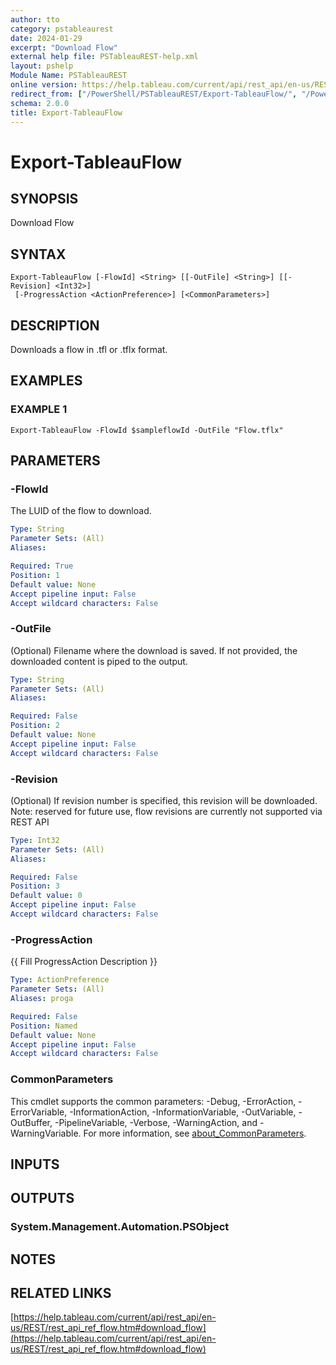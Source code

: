 ```yaml
---
author: tto
category: pstableaurest
date: 2024-01-29
excerpt: "Download Flow"
external help file: PSTableauREST-help.xml
layout: pshelp
Module Name: PSTableauREST
online version: https://help.tableau.com/current/api/rest_api/en-us/REST/rest_api_ref_flow.htm#download_flow
redirect_from: ["/PowerShell/PSTableauREST/Export-TableauFlow/", "/PowerShell/PSTableauREST/export-tableauflow/", "/PowerShell/export-tableauflow/"]
schema: 2.0.0
title: Export-TableauFlow
---
```


# Export-TableauFlow

## SYNOPSIS
Download Flow

## SYNTAX

```
Export-TableauFlow [-FlowId] <String> [[-OutFile] <String>] [[-Revision] <Int32>]
 [-ProgressAction <ActionPreference>] [<CommonParameters>]
```

## DESCRIPTION
Downloads a flow in .tfl or .tflx format.

## EXAMPLES

### EXAMPLE 1
```
Export-TableauFlow -FlowId $sampleflowId -OutFile "Flow.tflx"
```

## PARAMETERS

### -FlowId
The LUID of the flow to download.

```yaml
Type: String
Parameter Sets: (All)
Aliases:

Required: True
Position: 1
Default value: None
Accept pipeline input: False
Accept wildcard characters: False
```

### -OutFile
(Optional) Filename where the download is saved.
If not provided, the downloaded content is piped to the output.

```yaml
Type: String
Parameter Sets: (All)
Aliases:

Required: False
Position: 2
Default value: None
Accept pipeline input: False
Accept wildcard characters: False
```

### -Revision
(Optional) If revision number is specified, this revision will be downloaded.
Note: reserved for future use, flow revisions are currently not supported via REST API

```yaml
Type: Int32
Parameter Sets: (All)
Aliases:

Required: False
Position: 3
Default value: 0
Accept pipeline input: False
Accept wildcard characters: False
```

### -ProgressAction
{{ Fill ProgressAction Description }}

```yaml
Type: ActionPreference
Parameter Sets: (All)
Aliases: proga

Required: False
Position: Named
Default value: None
Accept pipeline input: False
Accept wildcard characters: False
```

### CommonParameters
This cmdlet supports the common parameters: -Debug, -ErrorAction, -ErrorVariable, -InformationAction, -InformationVariable, -OutVariable, -OutBuffer, -PipelineVariable, -Verbose, -WarningAction, and -WarningVariable. For more information, see [about_CommonParameters](http://go.microsoft.com/fwlink/?LinkID=113216).

## INPUTS

## OUTPUTS

### System.Management.Automation.PSObject
## NOTES

## RELATED LINKS

[https://help.tableau.com/current/api/rest_api/en-us/REST/rest_api_ref_flow.htm#download_flow](https://help.tableau.com/current/api/rest_api/en-us/REST/rest_api_ref_flow.htm#download_flow)

